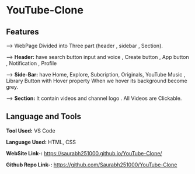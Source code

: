 # YouTube-Clone

## Features
--> WebPage Divided into Three part (header , sidebar , Section).

--> **Header:** have search button input and voice , Create button , App button , Notification , Profile

--> **Side-Bar:** have Home, Explore, Subcription, Originals, YouTube Music , Library Button with Hover property When we hover its background become grey.

--> **Section:** It contain videos and channel logo . All Videos are Clickable.


## Language and Tools

**Tool Used:** VS Code

**Language Used:** HTML, CSS



**WebSite Link-:** https://saurabh251000.github.io/YouTube-Clone/

**Github Repo Link-:** https://github.com/Saurabh251000/YouTube-Clone
